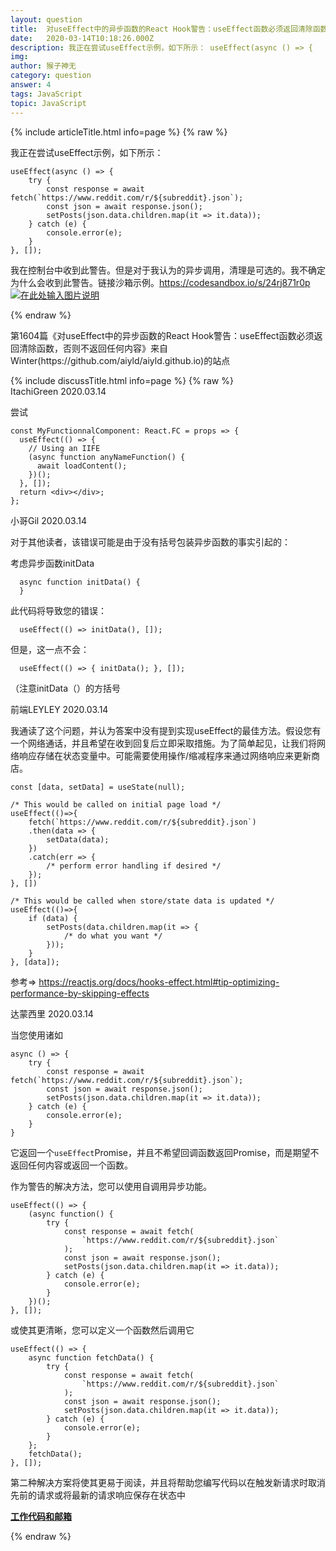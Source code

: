 ```yaml
---
layout: question
title:  对useEffect中的异步函数的React Hook警告：useEffect函数必须返回清除函数，否则不返回任何内容
date:   2020-03-14T10:18:26.000Z
description: 我正在尝试useEffect示例，如下所示： useEffect(async () => {    try {        const re...
img: 
author: 猴子神无
category: question
answer: 4
tags: JavaScript
topic: JavaScript
---
```

<div class="article-root">
  <div class="article">
    {% include articleTitle.html info=page %}
    {% raw %}
    <div class="article-content"><p><font style="vertical-align: inherit;"><font style="vertical-align: inherit;">我正在尝试useEffect示例，如下所示： </font></font></p>

<p></p><div class="snippet" data-lang="js" data-hide="false" data-console="true" data-babel="false">
<div class="snippet-code">
<pre class="snippet-code-js lang-js prettyprint-override"><code>useEffect(async () =&gt; {<font></font>
    try {<font></font>
        const response = await fetch(`https://www.reddit.com/r/${subreddit}.json`);<font></font>
        const json = await response.json();<font></font>
        setPosts(json.data.children.map(it =&gt; it.data));<font></font>
    } catch (e) {<font></font>
        console.error(e);<font></font>
    }<font></font>
}, []);</code></pre>
</div>
</div>
<p></p>

<p><font style="vertical-align: inherit;"><font style="vertical-align: inherit;">我在控制台中收到此警告。</font><font style="vertical-align: inherit;">但是对于我认为的异步调用，清理是可选的。</font><font style="vertical-align: inherit;">我不确定为什么会收到此警告。</font><font style="vertical-align: inherit;">链接沙箱示例。</font></font><a href="https://codesandbox.io/s/24rj871r0p" rel="noreferrer"><font style="vertical-align: inherit;"><font style="vertical-align: inherit;">https://codesandbox.io/s/24rj871r0p</font></font></a>
<a href="https://www.samyoc.com//uploads/users/16782/images/thumbnails/1584181105961.png" data-src="https://www.samyoc.com//uploads/users/16782/images/1584181105961.png" rel="noreferrer"><img src="https://i.stack.imgur.com/YFRR5.png" alt="在此处输入图片说明"></a></p></div>
    {% endraw %}
  </div>
  <p class="winter_mark">第1604篇《对useEffect中的异步函数的React Hook警告：useEffect函数必须返回清除函数，否则不返回任何内容》来自Winter(https://github.com/aiyld/aiyld.github.io)的站点</p>
  <div class="discuss-wrapper">
    {% include discussTitle.html info=page %}
    {% raw %}
    <div class="discuss-list">
    <div class="discuss-item">
        <div class="discuss-parent">
          <div class="discuss-meta">
            <span class="discuss-user">ItachiGreen</span>
            <span class="discuss-time">2020.03.14</span>
          </div>
          <div class="discuss-comment"><p><font style="vertical-align: inherit;"><font style="vertical-align: inherit;">尝试</font></font></p>

<p></p><div class="snippet" data-lang="js" data-hide="false" data-console="true" data-babel="false">
<div class="snippet-code">
<pre class="snippet-code-html lang-html prettyprint-override"><code>const MyFunctionnalComponent: React.FC = props =&gt; {<font></font>
  useEffect(() =&gt; {<font></font>
    // Using an IIFE<font></font>
    (async function anyNameFunction() {<font></font>
      await loadContent();<font></font>
    })();<font></font>
  }, []);<font></font>
  return &lt;div&gt;&lt;/div&gt;;<font></font>
};</code></pre>
</div>
</div>
<p></p></div>
        </div></div><div class="discuss-item">
        <div class="discuss-parent">
          <div class="discuss-meta">
            <span class="discuss-user">小哥Gil</span>
            <span class="discuss-time">2020.03.14</span>
          </div>
          <div class="discuss-comment"><p><font style="vertical-align: inherit;"><font style="vertical-align: inherit;">对于其他读者，该错误可能是由于没有括号包装异步函数的事实引起的：</font></font></p>

<p><font style="vertical-align: inherit;"><font style="vertical-align: inherit;">考虑异步函数initData</font></font></p>

<pre><code>  async function initData() {<font></font>
  }<font></font>
</code></pre>

<p><font style="vertical-align: inherit;"><font style="vertical-align: inherit;">此代码将导致您的错误：</font></font></p>

<pre><code>  useEffect(() =&gt; initData(), []);
</code></pre>

<p><font style="vertical-align: inherit;"><font style="vertical-align: inherit;">但是，这一点不会：</font></font></p>

<pre><code>  useEffect(() =&gt; { initData(); }, []);
</code></pre>

<p><font style="vertical-align: inherit;"><font style="vertical-align: inherit;">（注意initData（）的方括号</font></font></p></div>
        </div></div><div class="discuss-item">
        <div class="discuss-parent">
          <div class="discuss-meta">
            <span class="discuss-user">前端LEYLEY</span>
            <span class="discuss-time">2020.03.14</span>
          </div>
          <div class="discuss-comment"><p><font style="vertical-align: inherit;"><font style="vertical-align: inherit;">我通读了这个问题，并认为答案中没有提到实现useEffect的最佳方法。</font><font style="vertical-align: inherit;">假设您有一个网络通话，并且希望在收到回复后立即采取措施。</font><font style="vertical-align: inherit;">为了简单起见，让我们将网络响应存储在状态变量中。</font><font style="vertical-align: inherit;">可能需要使用操作/缩减程序来通过网络响应来更新商店。</font></font></p>

<pre><code>const [data, setData] = useState(null);<font></font>
<font></font>
/* This would be called on initial page load */<font></font>
useEffect(()=&gt;{<font></font>
    fetch(`https://www.reddit.com/r/${subreddit}.json`)<font></font>
    .then(data =&gt; {<font></font>
        setData(data);<font></font>
    })<font></font>
    .catch(err =&gt; {<font></font>
        /* perform error handling if desired */<font></font>
    });<font></font>
}, [])<font></font>
<font></font>
/* This would be called when store/state data is updated */<font></font>
useEffect(()=&gt;{<font></font>
    if (data) {<font></font>
        setPosts(data.children.map(it =&gt; {<font></font>
            /* do what you want */<font></font>
        }));<font></font>
    }<font></font>
}, [data]);<font></font>
</code></pre>

<p><font style="vertical-align: inherit;"><font style="vertical-align: inherit;">参考=&gt; </font></font><a href="https://reactjs.org/docs/hooks-effect.html#tip-optimizing-performance-by-skipping-effects" rel="noreferrer"><font style="vertical-align: inherit;"><font style="vertical-align: inherit;">https://reactjs.org/docs/hooks-effect.html#tip-optimizing-performance-by-skipping-effects</font></font></a></p></div>
        </div></div><div class="discuss-item">
        <div class="discuss-parent">
          <div class="discuss-meta">
            <span class="discuss-user">达蒙西里</span>
            <span class="discuss-time">2020.03.14</span>
          </div>
          <div class="discuss-comment"><p><font style="vertical-align: inherit;"><font style="vertical-align: inherit;">当您使用诸如</font></font></p>

<pre><code>async () =&gt; {<font></font>
    try {<font></font>
        const response = await fetch(`https://www.reddit.com/r/${subreddit}.json`);<font></font>
        const json = await response.json();<font></font>
        setPosts(json.data.children.map(it =&gt; it.data));<font></font>
    } catch (e) {<font></font>
        console.error(e);<font></font>
    }<font></font>
}<font></font>
</code></pre>

<p><font style="vertical-align: inherit;"><font style="vertical-align: inherit;">它返回一个</font></font><code>useEffect</code><font style="vertical-align: inherit;"><font style="vertical-align: inherit;">Promise，</font><font style="vertical-align: inherit;">并且</font><font style="vertical-align: inherit;">不希望回调函数返回Promise，而是期望不返回任何内容或返回一个函数。</font></font></p>

<p><font style="vertical-align: inherit;"><font style="vertical-align: inherit;">作为警告的解决方法，您可以使用自调用异步功能。</font></font></p>

<pre><code>useEffect(() =&gt; {<font></font>
    (async function() {<font></font>
        try {<font></font>
            const response = await fetch(<font></font>
                `https://www.reddit.com/r/${subreddit}.json`<font></font>
            );<font></font>
            const json = await response.json();<font></font>
            setPosts(json.data.children.map(it =&gt; it.data));<font></font>
        } catch (e) {<font></font>
            console.error(e);<font></font>
        }<font></font>
    })();<font></font>
}, []);<font></font>
</code></pre>

<p><font style="vertical-align: inherit;"><font style="vertical-align: inherit;">或使其更清晰，您可以定义一个函数然后调用它</font></font></p>

<pre><code>useEffect(() =&gt; {<font></font>
    async function fetchData() {<font></font>
        try {<font></font>
            const response = await fetch(<font></font>
                `https://www.reddit.com/r/${subreddit}.json`<font></font>
            );<font></font>
            const json = await response.json();<font></font>
            setPosts(json.data.children.map(it =&gt; it.data));<font></font>
        } catch (e) {<font></font>
            console.error(e);<font></font>
        }<font></font>
    };<font></font>
    fetchData();<font></font>
}, []);<font></font>
</code></pre>

<p><font style="vertical-align: inherit;"><font style="vertical-align: inherit;">第二种解决方案将使其更易于阅读，并且将帮助您编写代码以在触发新请求时取消先前的请求或将最新的请求响应保存在状态中</font></font></p>

<p><strong><a href="https://codesandbox.io/s/jpknv0kyn9" rel="noreferrer"><font style="vertical-align: inherit;"><font style="vertical-align: inherit;">工作代码和邮箱</font></font></a></strong></p></div>
        </div></div>
    </div>
    {% endraw %}
  </div>
<div>
